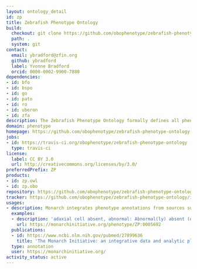 ```yaml
---
layout: ontology_detail
id: zp
title: Zebrafish Phenotype Ontology
build:
  checkout: git clone https://github.com/obophenotype/zebrafish-phenotype-ontology.git
  path: .
  system: git
contact:
  email: ybradford@zfin.org
  github: ybradford
  label: Yvonne Bradford
  orcid: 0000-0002-9900-7880
dependencies:
- id: bfo
- id: bspo
- id: go
- id: pato
- id: ro
- id: uberon
- id: zfa
description: The Zebrafish Phenotype Ontology formally defines all phenotypes of the Zebrafish model organism.
domain: phenotype
homepage: https://github.com/obophenotype/zebrafish-phenotype-ontology
jobs:
- id: https://travis-ci.org/obophenotype/zebrafish-phenotype-ontology
  type: travis-ci
license:
  label: CC BY 3.0
  url: http://creativecommons.org/licenses/by/3.0/
preferredPrefix: ZP
products:
- id: zp.owl
- id: zp.obo
repository: https://github.com/obophenotype/zebrafish-phenotype-ontology
tracker: https://github.com/obophenotype/zebrafish-phenotype-ontology/issues
usages:
- description: Monarch integrates phenotype annotations from sources such as ZFIIN, and allows for querying using the ZP ontology.
  examples:
  - description: 'adaxial cell absent, abnormal: Abnormal(ly) absent (of) adaxial cell.'
    url: https://monarchinitiative.org/phenotype/ZP:0005692
  publications:
  - id: https://www.ncbi.nlm.nih.gov/pubmed/27899636
    title: 'The Monarch Initiative: an integrative data and analytic platform connecting phenotypes to genotypes across species'
  type: annotation
  user: https://monarchinitiative.org/
activity_status: active
---
```

